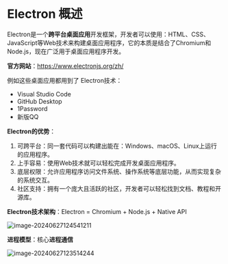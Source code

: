 # Electron 概述

Electron是⼀个**跨平台桌面应用**开发框架，开发者可以使用：HTML、CSS、JavaScript等Web技术来构建桌面应用程序，它的本质是结合了Chromium和Node.js，现在广泛用于桌面应用程序开发。

**官方网站**：https://www.electronjs.org/zh/

例如这些桌面应用都用到了 Electron技术：

- Visual Studio Code
- GitHub Desktop
- 1Password
- 新版QQ

**Electron的优势**：

1. 可跨平台：同⼀套代码可以构建出能在：Windows、macOS、Linux上运行的应用程序。
2. 上手容易：使用Web技术就可以轻松完成开发桌面应用程序。
3. 底层权限：允许应用程序访问文件系统、操作系统等底层功能，从而实现复杂的系统交互。
4. 社区支持：拥有⼀个庞大且活跃的社区，开发者可以轻松找到⽂档、教程和开源库。

**Electron技术架构**：Electron = Chromium + Node.js + Native API

![image-20240627124541211](https://cdn.jsdelivr.net/gh/letengzz/tc2/img202406271245643.png)

**进程模型**：核心**进程通信**

![image-20240627123514244](https://cdn.jsdelivr.net/gh/letengzz/tc2/img202406271235945.png)

